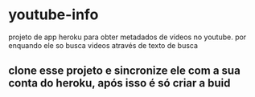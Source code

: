 # youtube-info
projeto de app heroku para obter metadados de vídeos no youtube.
por enquando ele so busca videos através de texto de busca
## clone esse projeto e sincronize ele com a sua conta do heroku, após isso é só criar a buid
